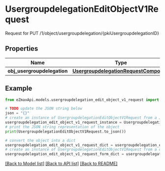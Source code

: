 # UsergroupdelegationEditObjectV1Request

Request for PUT /1/object/usergroupdelegation/{pkiUsergroupdelegationID}

## Properties

Name | Type | Description | Notes
------------ | ------------- | ------------- | -------------
**obj_usergroupdelegation** | [**UsergroupdelegationRequestCompound**](UsergroupdelegationRequestCompound.md) |  | 

## Example

```python
from eZmaxApi.models.usergroupdelegation_edit_object_v1_request import UsergroupdelegationEditObjectV1Request

# TODO update the JSON string below
json = "{}"
# create an instance of UsergroupdelegationEditObjectV1Request from a JSON string
usergroupdelegation_edit_object_v1_request_instance = UsergroupdelegationEditObjectV1Request.from_json(json)
# print the JSON string representation of the object
print(UsergroupdelegationEditObjectV1Request.to_json())

# convert the object into a dict
usergroupdelegation_edit_object_v1_request_dict = usergroupdelegation_edit_object_v1_request_instance.to_dict()
# create an instance of UsergroupdelegationEditObjectV1Request from a dict
usergroupdelegation_edit_object_v1_request_form_dict = usergroupdelegation_edit_object_v1_request.from_dict(usergroupdelegation_edit_object_v1_request_dict)
```
[[Back to Model list]](../README.md#documentation-for-models) [[Back to API list]](../README.md#documentation-for-api-endpoints) [[Back to README]](../README.md)


